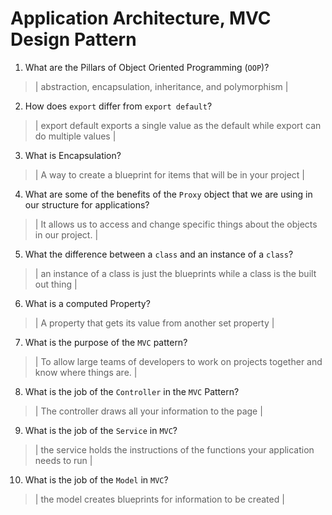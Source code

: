 # Application Architecture, MVC Design Pattern
01. What are the Pillars of Object Oriented Programming (`OOP`)?
  
  > | abstraction, encapsulation, inheritance, and polymorphism |

02. How does `export` differ from `export default`?
  
  > | export default exports a single value as the default while export can do multiple values |

03. What is Encapsulation?
  
  > | A way to create a blueprint for items that will be in your project |

04. What are some of the benefits of the `Proxy` object that we are using in our structure for applications?
  
  > | It allows us to access and change specific things about the objects in our project. |

05. What the difference between a `class` and an instance of a `class`?
  
  > | an instance of a class is just the blueprints while a class is the built out thing |

06. What is a computed Property?
  
  > | A property that gets its value from another set property |

07. What is the purpose of the `MVC` pattern?
  
  > | To allow large teams of developers to work on projects together and know where things are. |

08. What is the job of the `Controller` in the `MVC` Pattern?
  
  > | The controller draws all your information to the page |

09. What is the job of the `Service` in `MVC`?
  
  > | the service holds the instructions of the functions your application needs to run |

10. What is the job of the `Model` in `MVC`?
  
  > | the model creates blueprints for information to be created |
